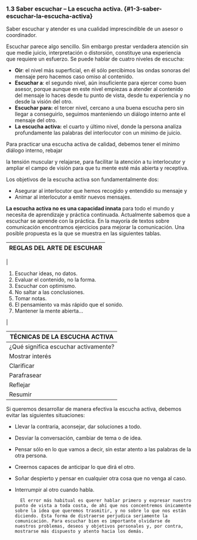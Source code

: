 ### 1.3 Saber escuchar – La escucha activa. {#1-3-saber-escuchar-la-escucha-activa}

Saber escuchar y atender es una cualidad imprescindible de un asesor o coordinador.

Escuchar parece algo sencillo. Sin embargo prestar verdadera atención sin que medie juicio, interpretación o distorsión, constituye una experiencia que requiere un esfuerzo. Se puede hablar de cuatro niveles de escucha:

*   **Oir**: el nivel más superficial, en él sólo percibimos las ondas sonoras del mensaje pero hacemos caso omiso al contenido.
*   **Escuchar a**: el segundo nivel, aún insuficiente para ejercer como buen asesor, porque aunque en este nivel empiezas a atender al contenido del mensaje lo haces desde tu punto de vista, desde tu experiencia y no desde la visión del otro.
*   **Escuchar para:** el tercer nivel, cercano a una buena escucha pero sin llegar a conseguirlo, seguimos manteniendo un diálogo interno ante el mensaje del otro.
*   **La escucha activa:** el cuarto y último nivel, donde la persona analiza profundamente las palabras del interlocutor con un mínimo de juicio.

Para practicar una escucha activa de calidad, debemos tener el mínimo diálogo interno, rebajar

la tensión muscular y relajarse, para facilitar la atención a tu interlocutor y ampliar el campo de visión para que tu mente esté más abierta y receptiva.

Los objetivos de la escucha activa son fundamentalmente dos:

*   Asegurar al interlocutor que hemos recogido y entendido su mensaje y
*   Animar al interlocutor a emitir nuevos mensajes.

**La escucha activa no es una capacidad innata** para todo el mundo y necesita de aprendizaje y práctica continuada. Actualmente sabemos que a escuchar se aprende con la práctica. En la mayoría de textos sobre comunicación encontramos ejercicios para mejorar la comunicación. Una posible propuesta es la que se muestra en las siguientes tablas.

| REGLAS DEL ARTE DE ESCUHAR |
| --- |
| 

1.  Escuchar ideas, no datos.
2.  Evaluar el contenido, no la forma.
3.  Escuchar con optimismo.
4.  No saltar a las conclusiones.
5.  Tomar notas.
6.  El pensamiento va más rápido que el sonido.
7.  Mantener la mente abierta…

 |

| TÉCNICAS DE LA ESCUCHA ACTIVA |
| --- |
| ¿Qué significa escuchar activamente? |
| Mostrar interés |  |
| Clarificar |  |
| Parafrasear |  |
| Reflejar |  |
| Resumir |  |

Si queremos desarrollar de manera efectiva la escucha activa, debemos evitar las siguientes situaciones:

- Llevar la contraria, aconsejar, dar soluciones a todo.

- Desviar la conversación, cambiar de tema o de idea.

- Pensar sólo en lo que vamos a decir, sin estar atento a las palabras de la otra persona.

- Creernos capaces de anticipar lo que dirá el otro.

- Soñar despierto y pensar en cualquier otra cosa que no venga al caso.

- Interrumpir al otro cuando habla.

        El error más habitual es querer hablar primero y expresar nuestro punto de vista a toda costa, de ahí que nos concentremos únicamente sobre la idea que queremos trasmitir, y no sobre lo que nos están diciendo. Esta forma de distraerse perjudica seriamente la comunicación. Para escuchar bien es importante olvidarse de nuestros problemas, deseos y objetivos personales y, por contra, mostrarse más dispuesto y atento hacia los demás.